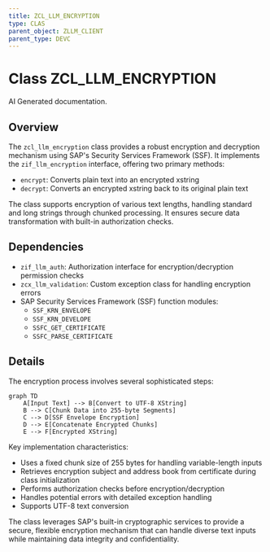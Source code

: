 ```yaml
---
title: ZCL_LLM_ENCRYPTION
type: CLAS
parent_object: ZLLM_CLIENT
parent_type: DEVC
---
```


# Class ZCL_LLM_ENCRYPTION

AI Generated documentation.
## Overview
The `zcl_llm_encryption` class provides a robust encryption and decryption mechanism using SAP's Security Services Framework (SSF). It implements the `zif_llm_encryption` interface, offering two primary methods:
- `encrypt`: Converts plain text into an encrypted xstring
- `decrypt`: Converts an encrypted xstring back to its original plain text

The class supports encryption of various text lengths, handling standard and long strings through chunked processing. It ensures secure data transformation with built-in authorization checks.

## Dependencies
- `zif_llm_auth`: Authorization interface for encryption/decryption permission checks
- `zcx_llm_validation`: Custom exception class for handling encryption errors
- SAP Security Services Framework (SSF) function modules:
  - `SSF_KRN_ENVELOPE`
  - `SSF_KRN_DEVELOPE`
  - `SSFC_GET_CERTIFICATE`
  - `SSFC_PARSE_CERTIFICATE`

## Details
The encryption process involves several sophisticated steps:

```mermaid
graph TD
    A[Input Text] --> B[Convert to UTF-8 XString]
    B --> C[Chunk Data into 255-byte Segments]
    C --> D[SSF Envelope Encryption]
    D --> E[Concatenate Encrypted Chunks]
    E --> F[Encrypted XString]
```

Key implementation characteristics:
- Uses a fixed chunk size of 255 bytes for handling variable-length inputs
- Retrieves encryption subject and address book from certificate during class initialization
- Performs authorization checks before encryption/decryption
- Handles potential errors with detailed exception handling
- Supports UTF-8 text conversion

The class leverages SAP's built-in cryptographic services to provide a secure, flexible encryption mechanism that can handle diverse text inputs while maintaining data integrity and confidentiality.

